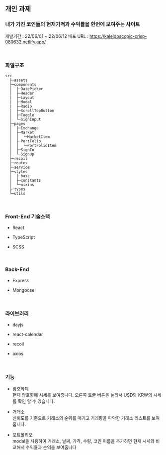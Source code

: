 ## 개인 과제
### 내가 가진 코인들의 현재가격과 수익률을 한번에 보여주는 사이트
개발기간 : 22/06/01 ~ 22/06/12 
배포 URL : https://kaleidoscopic-crisp-080632.netlify.app/

<br>


### 파일구조
```
src  
  ├─assets   
  ├─components
  │  ├─DatePicker
  │  ├─Header
  |  ├─Layout
  |  ├─Modal
  |  ├─Radio      
  |  ├─ScrollTopButton      
  │  ├─Toggle
  │  └─SignInput
  ├─pages
  │  ├─Exchange
  │  ├─Market
  │  │  └─MarketItem  
  │  ├─PortFolio
  │  │  └─PortFolioItem
  │  ├─SignIn
  │  └─SignUp
  ├─recoil
  ├─routes
  ├─service
  ├─styles
  │  ├─base
  │  ├─constants
  │  └─mixins
  ├─types
  └─utils
  ```
  <br>

### Front-End 기술스택
- React

- TypeScript

- SCSS

<br>

### Back-End
- Express

- Mongoose

<br>


### 라이브러리 
- dayjs

- react-calendar

- recoil

- axios


<br>

### 기능
- 암호화폐  
현재 암호화폐 시세를 보여줍니다.
오른쪽 토글 버튼을 눌러서 USD와 KRW의 시세를 확인 할 수 있습니다.

- 거래소  
신뢰도를 기준으로 거래소의 순위를 매기고 거래량을 파악한 거래소 리스트를 보여줍니다.

- 포트폴리오  
modal을 사용하여 거래소, 날짜, 가격, 수량, 코인 이름을 추가하면
현재 시세와 비교해서 수익률과 손익을 보여줍니다
